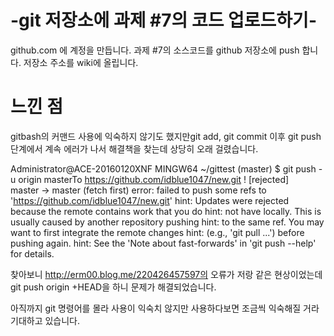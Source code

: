 # -git 저장소에 과제 #7의 코드 업로드하기-
github.com 에 계정을 만듭니다.
과제 #7의 소스코드를 github 저장소에 push 합니다.
저장소 주소를 wiki에 올립니다.

# 느낀 점
gitbash의 커맨드 사용에 익숙하지 않기도 했지만git add, git commit 이후 git push 단계에서 계속 에러가 나서 해결책을 찾는데 상당히 오래 걸렸습니다.

Administrator@ACE-20160120XNF MINGW64 ~/gittest (master)
$ git push -u origin masterTo https://github.com/idblue1047/new.git
! [rejected]        master -> master (fetch first)
error: failed to push some refs to 'https://github.com/idblue1047/new.git'
hint: Updates were rejected because the remote contains work that you do
hint: not have locally. This is usually caused by another repository pushing
hint: to the same ref. You may want to first integrate the remote changes
hint: (e.g., 'git pull ...') before pushing again.
hint: See the 'Note about fast-forwards' in 'git push --help' for details.


찾아보니 http://erm00.blog.me/220426457597의 오류가 저랑 같은 현상이었는데 git push origin +HEAD을 하니 문제가 해결되었습니다.


아직까지 git 명령어를 몰라 사용이 익숙치 않지만 사용하다보면 조금씩 익숙해질 거라 기대하고 있습니다.
